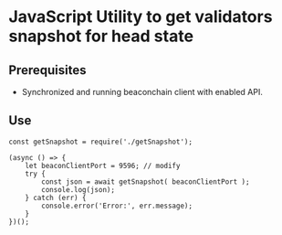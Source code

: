 # JavaScript Utility to get validators snapshot for head state

## Prerequisites
- Synchronized and running beaconchain client with enabled API.

## Use
```
const getSnapshot = require('./getSnapshot');

(async () => {
    let beaconClientPort = 9596; // modify
    try {
        const json = await getSnapshot( beaconClientPort );
        console.log(json);
    } catch (err) {
        console.error('Error:', err.message);
    }
})();
```